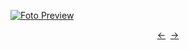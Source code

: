 [![Foto Preview](preview/n254.avif)](https://20essentials.github.io/project-000-254)

<div align="center" style="display: flex; justify-content: center;">
  <a  href="https://github.com/20essentials/project-000-253" target="_blank">&#8592;</a>
  &nbsp;&nbsp;
  <a  href="https://github.com/20essentials/project-000-255" target="_blank">&#8594;</a>
</div>
